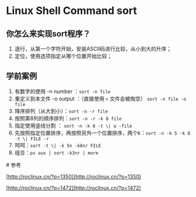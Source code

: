 # Linux Shell Command sort

## 你怎么来实现sort程序？

1. 逐行，从第一个字符开始，安装ASCII码进行比较，从小到大的升序；
2. 定位，使用选项指定从哪个位置开始比较；

## 学前案例

1. 有数字的使用 -n number ：`sort -n file`
2. 重定义到本文件 -o output ：（直接使用 `>` 文件会被掏空） `sort -n file -o file`
3. 降序排列（从大到小）：`sort -n -r file`
4. 按照第8列的顺序排列：`sort -n -r -k 8 file`
5. 指定使用竖线分割 ： `sort -n -k 8 -t \| a -file`
6. 先按照指定位置排序，再按照另外一个位置排序，两个k：`sort -n -k 5 -k 8 -t \| FILE -r `
7. 呵呵：`sort -t \| -k 5n -k8nr FILE`
8. 组合：`ps aux | sort -k3nr | more`

  


\# 参考

[http://roclinux.cn/?p=1350](http://roclinux.cn/?p=1350)

[http://roclinux.cn/?p=1472](http://roclinux.cn/?p=1472)

